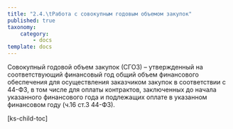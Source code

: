 ```yaml
---
title: "2.4.\tРабота с совокупным годовым объемом закупок"
published: true
taxonomy:
    category:
        - docs
template: docs
---
```


Совокупный годовой объем закупок (СГОЗ) – утвержденный на соответствующий финансовый год общий объем финансового обеспечения для осуществления заказчиком закупок в соответствии с 44-ФЗ, в том числе для оплаты контрактов, заключенных до начала указанного финансового года и подлежащих оплате в указанном финансовом году (ч.16 ст.3 44-ФЗ).

[ks-child-toc]